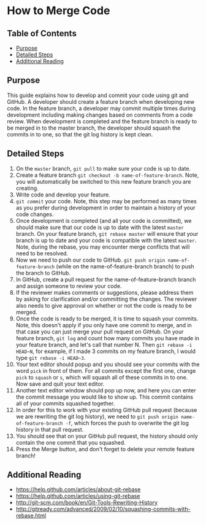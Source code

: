 # How to Merge Code

## Table of Contents

* [Purpose](#purpose)
* [Detailed Steps](#detailed-steps)
* [Additional Reading](#additional-reading)

## <a name="purpose"></a>Purpose
This guide explains how to develop and commit your code using git and GitHub. A developer should create a feature branch when developing new code. In the feature branch, a developer may commit multiple times during development including making changes based on comments from a code review. When development is completed and the feature branch is ready to be merged in to the master branch, the developer should squash the commits in to one, so that the git log history is kept clean. 

## <a name="detailed-steps"></a>Detailed Steps
1. On the `master` branch, `git pull` to make sure your code is up to date.
2. Create a feature branch `git checkout -b name-of-feature-branch`. Note, you will automatically be switched to this new feature branch you are creating.
3. Write code and develop your feature.
4. `git commit` your code. Note, this step may be performed as many times as you prefer during development in order to maintain a history of your code changes.
5. Once development is completed (and all your code is committed), we should make sure that our code is up to date with the latest `master` branch. On your feature branch, `git rebase master` will ensure that your branch is up to date and your code is compatible with the latest `master`. Note, during the rebase, you may encounter merge conflicts that will need to be resolved.
6. Now we need to push our code to GitHub. `git push origin name-of-feature-branch` (while on the name-of-feature-branch branch) to push the branch to GitHub.
7. In GitHub, create a pull request for the name-of-feature-branch branch and assign someone to review your code.
8. If the reviewer makes comments or suggestions, please address them by asking for clarification and/or committing the changes. The reviewer also needs to give approval on whether or not the code is ready to be merged.
9. Once the code is ready to be merged, it is time to squash your commits. Note, this doesn't apply if you only have one commit to merge, and in that case you can just merge your pull request on GitHub. On your feature branch, `git log` and count how many commits you have made in your feature branch, and let's call that number N. Then `git rebase -i HEAD~N`, for example, if I made 3 commits on my feature branch, I would type `git rebase -i HEAD~3`.
10. Your text editor should popup and you should see your commits with the word `pick` in front of them. For all commits except the first one, change `pick` to `squash` or `s`, which will squash all of these commits in to one. Now save and quit your text editor.
11. Another text editor window should pop up now, and here you can enter the commit message you would like to show up. This commit contains all of your commits squashed together.
12. In order for this to work with your existing GitHub pull request (because we are rewriting the git log history), we need to `git push origin name-of-feature-branch -f`, which forces the push to overwrite the git log history in that pull request.
13. You should see that on your GitHub pull request, the history should only contain the one commit that you squashed.
14. Press the Merge button, and don't forget to delete your remote feature branch!

## <a name="additional-reading"></a>Additional Reading
* https://help.github.com/articles/about-git-rebase
* https://help.github.com/articles/using-git-rebase
* http://git-scm.com/book/en/Git-Tools-Rewriting-History
* http://gitready.com/advanced/2009/02/10/squashing-commits-with-rebase.html
